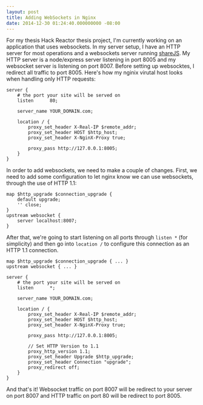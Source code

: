 ```yaml
---
layout: post
title: Adding WebSockets in Nginx
date: 2014-12-30 01:24:40.000000000 -08:00
---
```

For my thesis Hack Reactor thesis project, I'm currently working on an application that uses websockets. In my server setup, I have an HTTP server for most operations and a websockets server running [shareJS](http://sharejs.org/). My HTTP server is a node/express server listening in port 8005 and my websocket server is listening on port 8007. Before setting up websocktes, I redirect all traffic to port 8005. Here's how my nginix virutal host looks when handling only HTTP requests:
```
server {
    # the port your site will be served on
    listen      80;

    server_name YOUR_DOMAIN.com;

    location / {
        proxy_set_header X-Real-IP $remote_addr;
        proxy_set_header HOST $http_host;
        proxy_set_header X-NginX-Proxy true;

        proxy_pass http://127.0.0.1:8005;
    }
}
```
In order to add websockets, we need to make a couple of changes. First, we need to add some configuration to let nginx know we can use websockets, through the use of HTTP 1.1:
```
map $http_upgrade $connection_upgrade {
    default upgrade;
    '' close;
}
upstream websocket {
    server localhost:8007;
}
```
After that, we're going to start listening on all ports through `listen *` (for simplicity) and then go into `location /` to configure this connection as an HTTP 1.1 connection. 

```
map $http_upgrade $connection_upgrade { ... }
upstream websocket { ... }

server {
    # the port your site will be served on
    listen      *;

    server_name YOUR_DOMAIN.com;

    location / {
        proxy_set_header X-Real-IP $remote_addr;
        proxy_set_header HOST $http_host;
        proxy_set_header X-NginX-Proxy true;

        proxy_pass http://127.0.0.1:8005;
        
        // Set HTTP Version to 1.1
        proxy_http_version 1.1;
        proxy_set_header Upgrade $http_upgrade;
        proxy_set_header Connection "upgrade";
        proxy_redirect off;
    }
}
```
And that's it! Websocket traffic on port 8007 will be redirect to your server on port 8007 and HTTP traffic on port 80 will be redirect to port 8005. 
